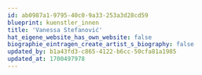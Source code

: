 ```yaml
---
id: ab0987a1-9795-40c0-9a33-253a3d28cd59
blueprint: kuenstler_innen
title: 'Vanessa Stefanović'
hat_eigene_website_has_own_website: false
biographie_eintragen_create_artist_s_biography: false
updated_by: b1a43fd3-c865-4122-b6cc-50cfa81a1985
updated_at: 1700497978
---
```

